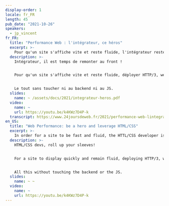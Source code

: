 ```yaml
---
display-order: 1
locale: fr_FR
length: 45
pub_date: "2021-10-26"
speakers:
  - jp_vincent
fr_FR:
  title: "Performance Web : l'intégrateur, ce héros"
  excerpt: >-
    Pour qu'un site s'affiche vite et reste fluide, l'intégrateur reste le maître d'orchestre. Passons en revue les pièges d'intégrations classiques, puis voyons comment déployer des optimisations.
  description: >-
    Intégrateur, il est temps de remonter au front !


    Pour qu'un site s'affiche vite et reste fluide, déployer HTTP/3, webpack et des images compressées ne suffit carrément pas ! L'intégrateur reste le maître d'orchestre de l'affichage dans un navigateur. Passons en revue les pièges d'intégrations classiques comme ce slideshow sur la Home, ces belles polices, les animations, les menus et le responsive, puis voyons comment déployer des optimisations comme le lazy-loading et le critical CSS qui peuvent vite être contre-productives. 


    Le tout sans toucher ni au backend ni au JS.
  slides:
    name: ~ /assets/docs/2021/integrateur-heros.pdf
  video:
    name: ~
    url: https://youtu.be/k4KWz7D4P-k
  transcript: https://www.24joursdeweb.fr/2021/performance-web-lintegrateur-ce-heros/
en_US:
  title: "Web Performance: be a hero and leverage HTML/CSS"
  excerpt: >-
    In order for a site to be fast and fluid, the HTTL/CSS developer is the game master. Let's review the classic integration pitfalls, and how to deploy optimizations.
  description: >-
    HTML/CSS devs, roll up your sleeves!


    For a site to display quickly and remain fluid, deploying HTTP/3, webpack and compressed images is not enough! The HTML/CSS developer is still the master of the browser display. Let's review the pitfalls of classic integrations such as this slideshow on the Home page, these beautiful fonts, animations, menus and responsive design, then let's see how to deploy optimizations such as lazy-loading and critical CSS that can quickly be counter-productive. 


    All this without touching the backend or the JS.
  slides:
    name: ~ ~
  video:
    name: ~
    url: https://youtu.be/k4KWz7D4P-k
---
```

